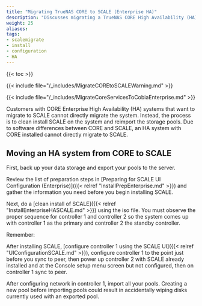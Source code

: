 ```yaml
---
title: "Migrating TrueNAS CORE to SCALE (Enterprise HA)"
description: "Discusses migrating a TrueNAS CORE High Availability (HA) system to SCALE."
weight: 25
aliases:
tags:
- scalemigrate
- install
- configuration
- HA
---
```


{{< toc >}}

{{< include file="/_includes/MigrateCOREtoSCALEWarning.md" >}}

{{< include file="/_includes/MigrateCoreServicesToCobiaEnterprise.md" >}}

Customers with CORE Enterprise High Availability (HA) systems that want to migrate to SCALE cannot directly migrate the system.
Instead, the process is to clean install SCALE on the system and reimport the storage pools.
Due to software differences between CORE and SCALE, an HA system with CORE installed cannot directly migrate to SCALE.

## Moving an HA system from CORE to SCALE

First, back up your data storage and export your pools to the server.

Review the list of preparation steps in [Preparing for SCALE UI Configuration (Enterprise)]({{< relref "InstallPrepEnterprise.md" >}}) and gather the information you need before you begin installing SCALE.

Next, do a [clean install of SCALE]({{< relref "InstallEnterpriseHASCALE.md" >}}) using the <file>iso</file> file. You must observe the proper sequence for controller 1 and controller 2 so the system comes up with controller 1 as the primary and controller 2 the standby controller.

Remember:

After installing SCALE, [configure controller 1 using the SCALE UI]({{< relref "UIConfigurationSCALE.md" >}}), configure controller 1 to the point just before you sync to peer, then power up controller 2 with SCALE already installed and at the Console setup menu screen but not configured, then on controller 1 sync to peer.

After configuring network in controller 1, import all your pools.
Creating a new pool before importing pools could result in accidentally wiping disks currently used with an exported pool.
